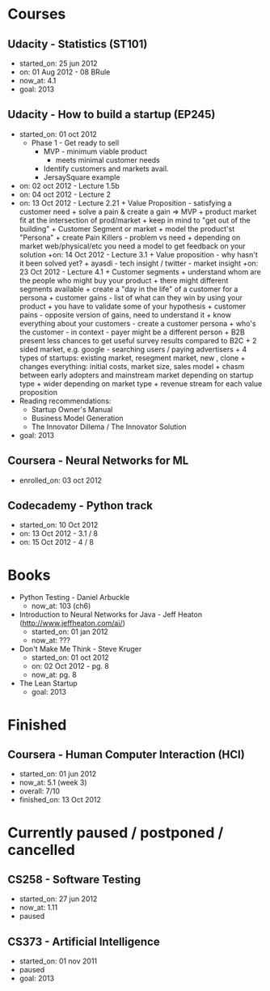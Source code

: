 Courses
===============

Udacity - Statistics (ST101)
---------------
+ started_on: 25 jun 2012
+ on: 01 Aug 2012 - 08 BRule
+ now_at: 4.1
+ goal: 2013

Udacity - How to build a startup (EP245)
---------------
+ started_on: 01 oct 2012
    + Phase 1 - Get ready to sell
        + MVP - minimum viable product
            + meets minimal customer needs
        + Identify customers and markets avail.
        + JersaySquare example
+ on: 02 oct 2012 - Lecture 1.5b
+ on: 04 oct 2012 - Lecture 2
+ on: 13 Oct 2012 - Lecture 2.21
        + Value Proposition - satisfying a customer need
            + solve a pain & create a gain => MVP
            + product market fit at the intersection of prod/market
            + keep in mind to "get out of the building"
        + Customer Segment or market
            + model the product'st "Persona"
            + create Pain Killers - problem vs need
            + depending on market web/physical/etc you need a model to get feedback on your solution
+on: 14 Oct 2012 - Lecture 3.1
            + Value proposition - why hasn't it been solved yet?
            + ayasdi - tech insight / twitter - market insight
+on: 23 Oct 2012 - Lecture 4.1
        + Customer segments
            + understand whom are the people who might buy your product
            + there might different segments available
            + create a "day in the life" of a customer for a persona
            + customer gains - list of what can they win by using your product
            + you have to validate some of your hypothesis
            + customer pains - opposite version of gains, need to understand it
            + know everything about your customers - create a customer persona
            + who's the customer - in context - payer might be a different person
            + B2B present less chances to get useful survey results compared to B2C
            + 2 sided market, e.g. google - searching users / paying advertisers
            + 4 types of startups: existing market, resegment market, new , clone
                + changes everything: initial costs, market size, sales model
            + chasm between early adopters and mainstream market depending on startup type
                + wider depending on market type
            + revenue stream for each value proposition
+ Reading recommendations:
    + Startup Owner's Manual
    + Business Model Generation
    + The Innovator Dillema / The Innovator Solution
+ goal: 2013

Coursera - Neural Networks for ML
---------------
+ enrolled_on: 03 oct 2012

Codecademy - Python track
---------------
+ started_on: 10 Oct 2012
+ on: 13 Oct 2012 - 3.1 / 8
+ on: 15 Oct 2012 - 4 / 8

Books
===============
+ Python Testing - Daniel Arbuckle
    + now_at: 103 (ch6)
+ Introduction to Neural Networks for Java - Jeff Heaton (http://www.jeffheaton.com/ai/)
    + started_on: 01 jan 2012
    + now_at: ???
+ Don't Make Me Think - Steve Kruger
    + started_on: 01 oct 2012
    + on: 02 Oct 2012 - pg. 8
    + now_at: pg. 8
+ The Lean Startup
    + goal: 2013

Finished
===============
Coursera - Human Computer Interaction (HCI)
---------------
+ started_on: 01 jun 2012
+ now_at: 5.1 (week 3)
+ overall: 7/10
+ finished_on: 13 Oct 2012

    
Currently paused / postponed / cancelled
===============

CS258 - Software Testing
---------------
+ started_on: 27 jun 2012
+ now_at: 1.11
+ paused

CS373 - Artificial Intelligence
---------------
+ started_on: 01 nov 2011
+ paused
+ goal: 2013

